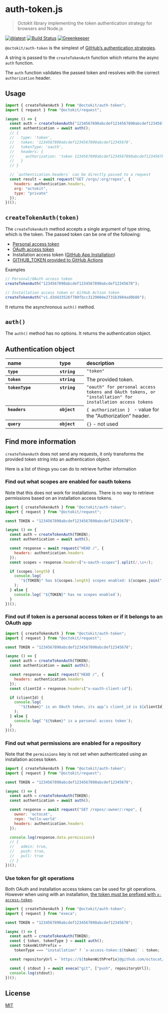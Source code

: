 # auth-token.js

> Octokit library implementing the token authentication strategy for browsers and Node.js

[![@latest](https://img.shields.io/npm/v/@octokit/auth-token.svg)](https://www.npmjs.com/package/@octokit/auth-token)
[![Build Status](https://travis-ci.com/octokit/auth-token.js.svg?branch=master)](https://travis-ci.com/octokit/auth-token.js)
[![Greenkeeper](https://badges.greenkeeper.io/octokit/auth-token.js.svg)](https://greenkeeper.io/)

`@octokit/auth-token` is the simplest of [GitHub’s authentication strategies](https://github.com/octokit/auth.js).

A string is passed to the `createTokenAuth` function which returns the async `auth` function.

The `auth` function validates the passed token and resolves with the correct `authorization` header.

## Usage

```js
import { createTokenAuth } from "@octokit/auth-token";
import { request } from "@octokit/request";

(async () => {
  const auth = createTokenAuth("1234567890abcdef1234567890abcdef12345678");
  const authentication = await auth();
  // {
  //   type: 'token',
  //   token: '1234567890abcdef1234567890abcdef12345678',
  //   tokenType: 'oauth',
  //   headers: {
  //     authorization: 'token 1234567890abcdef1234567890abcdef12345678'
  //   }
  // }

  // `authentication.headers` can be directly passed to a request
  const result = await request("GET /orgs/:org/repos", {
    headers: authentication.headers,
    org: "octokit",
    type: "private"
  });
})();
```

## `createTokenAuth(token)`

The `createTokenAuth` method accepts a single argument of type string, which is the token. The passed token can be one of the following:

- [Personal access token](https://help.github.com/en/articles/creating-a-personal-access-token-for-the-command-line)
- [OAuth access token](https://developer.github.com/apps/building-oauth-apps/authorizing-oauth-apps/)
- Installation access token ([GitHub App Installation](https://developer.github.com/apps/building-github-apps/authenticating-with-github-apps/#authenticating-as-an-installation))
- [GITHUB_TOKEN provided to GitHub Actions](https://developer.github.com/actions/creating-github-actions/accessing-the-runtime-environment/#environment-variables)

Examples

```js
// Personal/OAuth access token
createTokenAuth("1234567890abcdef1234567890abcdef12345678");

// Installation access token or GitHub Action token
createTokenAuth("v1.d3d433526f780fbcc3129004e2731b3904ad0b86");
```

It returns the asynchronous `auth()` method.

## `auth()`

The `auth()` method has no options. It returns the authentication object.

## Authentication object

<table width="100%">
  <thead align=left>
    <tr>
      <th width=150>
        name
      </th>
      <th width=70>
        type
      </th>
      <th>
        description
      </th>
    </tr>
  </thead>
  <tbody align=left valign=top>
    <tr>
      <th>
        <code>type</code>
      </th>
      <th>
        <code>string</code>
      </th>
      <td>
        <code>"token"</code>
      </td>
    </tr>
    <tr>
      <th>
        <code>token</code>
      </th>
      <th>
        <code>string</code>
      </th>
      <td>
        The provided token.
      </td>
    </tr>
    <tr>
      <th>
        <code>tokenType</code>
      </th>
      <th>
        <code>string</code>
      </th>
      <td>
        <code>"oauth" for personal access tokens and OAuth tokens, or "installation" for installation access tokens</code>
      </td>
    </tr>
    <tr>
      <th>
        <code>headers</code>
      </th>
      <th>
        <code>object</code>
      </th>
      <td>
        <code>{ authorization } </code> - value for the "Authorization" header.
      </td>
    </tr>
    <tr>
      <th>
        <code>query</code>
      </th>
      <th>
        <code>object</code>
      </th>
      <td>
        <code>{}</code> - not used
      </td>
    </tr>
  </tbody>
</table>

## Find more information

`createTokenAuth` does not send any requests, it only transforms the provided token string into an authentication object.

Here is a list of things you can do to retrieve further information

### Find out what scopes are enabled for oauth tokens

Note that this does not work for installations. There is no way to retrieve permissions based on an installation access tokens.

```js
import { createTokenAuth } from "@octokit/auth-token";
import { request } from "@octokit/request";

const TOKEN = "1234567890abcdef1234567890abcdef12345678";

(async () => {
  const auth = createTokenAuth(TOKEN);
  const authentication = await auth();

  const response = await request("HEAD /", {
    headers: authentication.headers
  });
  const scopes = response.headers["x-oauth-scopes"].split(/,\s+/);

  if (scopes.length) {
    console.log(
      `"${TOKEN}" has ${scopes.length} scopes enabled: ${scopes.join(", ")}`
    );
  } else {
    console.log(`"${TOKEN}" has no scopes enabled`);
  }
})();
```

### Find out if token is a personal access token or if it belongs to an OAuth app

```js
import { createTokenAuth } from "@octokit/auth-token";
import { request } from "@octokit/request";

const TOKEN = "1234567890abcdef1234567890abcdef12345678";

(async () => {
  const auth = createTokenAuth(TOKEN);
  const authentication = await auth();

  const response = await request("HEAD /", {
    headers: authentication.headers
  });
  const clientId = response.headers["x-oauth-client-id"];

  if (clientId) {
    console.log(
      `"${token}" is an OAuth token, its app’s client_id is ${clientId}.`
    );
  } else {
    console.log(`"${token}" is a personal access token`);
  }
})();
```

### Find out what permissions are enabled for a repository

Note that the `permissions` key is not set when authenticated using an installation access token.

```js
import { createTokenAuth } from "@octokit/auth-token";
import { request } from "@octokit/request";

const TOKEN = "1234567890abcdef1234567890abcdef12345678";

(async () => {
  const auth = createTokenAuth(TOKEN);
  const authentication = await auth();

  const response = await request("GET /repos/:owner/:repo", {
    owner: 'octocat',
    repo: 'hello-world'
    headers: authentication.headers
  });

  console.log(response.data.permissions)
  // {
  //   admin: true,
  //   push: true,
  //   pull: true
  // }
})();
```

### Use token for git operations

Both OAuth and installation access tokens can be used for git operations. However when using with an installation, [the token must be prefixed with `x-access-token`](https://developer.github.com/apps/building-github-apps/authenticating-with-github-apps/#http-based-git-access-by-an-installation).

```js
import { createTokenAuth } from "@octokit/auth-token";
import { request } from "execa";

const TOKEN = "1234567890abcdef1234567890abcdef12345678";

(async () => {
  const auth = createTokenAuth(TOKEN);
  const { token, tokenType } = await auth();
  const tokenWithPrefix =
    tokenType === "installation" ? `x-access-token:${token}` : token;

  const repositoryUrl = `https://${tokenWithPrefix}@github.com/octocat/hello-world.git`;

  const { stdout } = await execa("git", ["push", repositoryUrl]);
  console.log(stdout);
})();
```

## License

[MIT](LICENSE)
